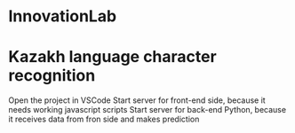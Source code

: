 # InnovationLab
# Kazakh language character recognition
Open the project in VSCode
Start server for front-end side, because it needs working javascript scripts
Start server for back-end Python, because it receives data from fron side and makes prediction
